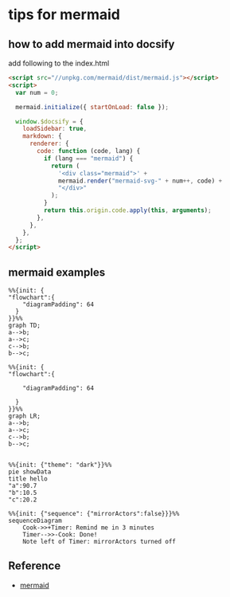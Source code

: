 # tips for mermaid

## how to add mermaid into docsify

add following to the index.html

```html
<script src="//unpkg.com/mermaid/dist/mermaid.js"></script>
<script>
  var num = 0;

  mermaid.initialize({ startOnLoad: false });

  window.$docsify = {
    loadSidebar: true,
    markdown: {
      renderer: {
        code: function (code, lang) {
          if (lang === "mermaid") {
            return (
              '<div class="mermaid">' +
              mermaid.render("mermaid-svg-" + num++, code) +
              "</div>"
            );
          }
          return this.origin.code.apply(this, arguments);
        },
      },
    },
  };
</script>
```

## mermaid examples

```mermaid
%%{init: {
"flowchart":{
    "diagramPadding": 64
  }
}}%%
graph TD;
a-->b;
a-->c;
c-->b;
b-->c;
```

```mermaid
%%{init: {
"flowchart":{

    "diagramPadding": 64

  }
}}%%
graph LR;
a-->b;
a-->c;
c-->b;
b-->c;
```

```mermaid

%%{init: {"theme": "dark"}}%%
pie showData
title hello
"a":90.7
"b":10.5
"c":20.2
```

```mermaid
%%{init: {"sequence": {"mirrorActors":false}}}%%
sequenceDiagram
    Cook->>+Timer: Remind me in 3 minutes
    Timer-->>-Cook: Done!
    Note left of Timer: mirrorActors turned off
```

## Reference

- [mermaid](https://mermaid-js.github.io/mermaid/#/)
